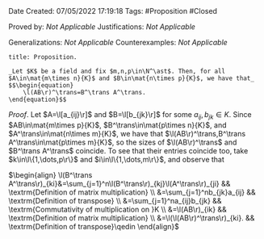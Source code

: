 <br />
<br />

Date Created: 07/05/2022 17:19:18
Tags: #Proposition #Closed

Proved by: _Not Applicable_
Justifications: _Not Applicable_

Generalizations: _Not Applicable_
Counterexamples: _Not Applicable_

``` ad-Proposition
title: Proposition.

_Let $K$ be a field and fix $m,n,p\in\N^\ast$. Then, for all $A\in\mat{m\times n}{K}$ and $B\in\mat{n\times p}{K}$, we have that_
$$\begin{equation}
    \l(AB\r)^\trans=B^\trans A^\trans.
\end{equation}$$

```

_Proof_. Let $A=\l[a_{ij}\r]$ and $B=\l[b_{jk}\r]$ for some $a_{ij},b_{jk}\in K$. Since $AB\in\mat{m\times p}{K}$, $B^\trans\in\mat{p\times n}{K}$, and $A^\trans\in\mat{n\times m}{K}$, we have that $\l(AB\r)^\trans,B^\trans A^\trans\in\mat{p\times m}{K}$, so the sizes of $\l(AB\r)^\trans$ and $B^\trans A^\trans$ coincide. To see that their entries coincide too, take $k\in\l\{1,\dots,p\r\}$ and $i\in\l\{1,\dots,m\r\}$, and observe that

$\begin{align}
    \l(B^\trans A^\trans\r)_{ki}&=\sum_{j=1}^n\l(B^\trans\r)_{kj}\l(A^\trans\r)_{ji} && \textrm{Definition of matrix multiplication} \\
    &=\sum_{j=1}^nb_{jk}a_{ij} && \textrm{Definition of transpose} \\
    &=\sum_{j=1}^na_{ij}b_{jk} && \textrm{Commutativity of multiplication on }K \\
    &=\l(AB\r)_{ik} && \textrm{Definition of matrix multiplication} \\
    &=\l(\l(AB\r)^\trans\r)_{ki}. && \textrm{Definition of transpose}\qedin
\end{align}$
